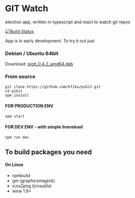 # GIT Watch
electron app, written in typescript and react to watch git repos

[![Build Status](https://travis-ci.org/kfiku/piGit.svg?branch=master)](https://travis-ci.org/kfiku/piGit)

App is in early development. To try it out just

### Debian / Ubuntu 64bit

Download: [pigit_0.4.2_amd64.deb](https://github.com/kfiku/piGit/releases/download/0.4.2/pigit_0.4.2_amd64.deb)

### From source
```
git clone https://github.com/kfiku/piGit.git
cd piGit
npm install
```

#### FOR PRODUCTION ENV

```
npm start
```


#### FOR DEV ENV - with simple livereload

```
npm run dev
```


## To build packages you need

#### On Linux

* rpmbuild
* gm (graphicsmagick)
* icns2png (icnsutils)
* wine 1.8+
